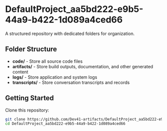 # DefaultProject_aa5bd222-e9b5-44a9-b422-1d089a4ced66
A structured repository with dedicated folders for organization.

## Folder Structure

- **code/** - Store all source code files
- **artifacts/** - Store build outputs, documentation, and other generated content
- **logs/** - Store application and system logs
- **transcripts/** - Store conversation transcripts and records

## Getting Started

Clone this repository:
```bash
git clone https://github.com/Dev41-artifacts/DefaultProject_aa5bd222-e9b5-44a9-b422-1d089a4ced66
cd DefaultProject_aa5bd222-e9b5-44a9-b422-1d089a4ced66
```
